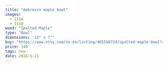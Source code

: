 ```yaml
---
title: "Ambrosia maple bowl"
images:
  - 115A
  - 115B
wood: "Spalted Maple"
type: "Bowl"
dimensions: '12" x 7"'
buy: "https://www.etsy.com/se-en/listing/465558724/spalted-maple-bowl?ref=shop_home_active_38"
price: 140
tags: new
date: 2016-5-21
---
```


